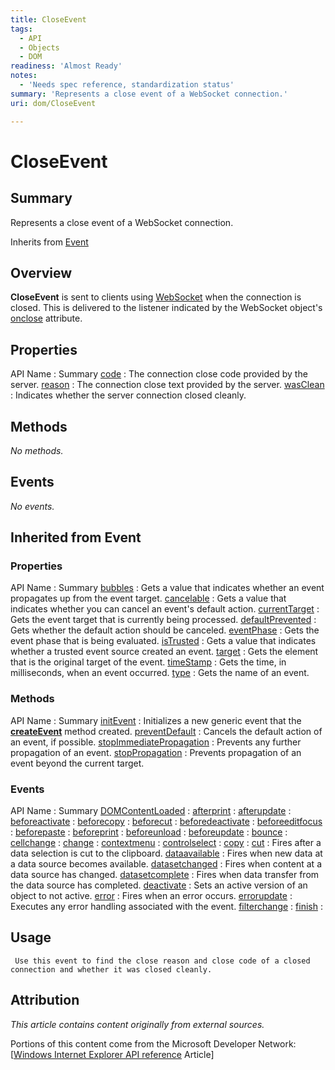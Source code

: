 ```yaml
---
title: CloseEvent
tags:
  - API
  - Objects
  - DOM
readiness: 'Almost Ready'
notes:
  - 'Needs spec reference, standardization status'
summary: 'Represents a close event of a WebSocket connection.'
uri: dom/CloseEvent

---
```

# CloseEvent

## Summary

Represents a close event of a WebSocket connection.

<span data-meta="subclass_of" data-type="key">Inherits from <span data-type="value">[Event](/dom/Event)</span></span>

## Overview

**CloseEvent** is sent to clients using [WebSocket](/apis/websocket/WebSocket) when the connection is closed. This is delivered to the listener indicated by the WebSocket object's [onclose](/apis/websocket/WebSocket/onclose) attribute.

## Properties

API Name
:   Summary
[code](/dom/CloseEvent/code)
:   The connection close code provided by the server.
[reason](/dom/CloseEvent/reason)
:   The connection close text provided by the server.
[wasClean](/dom/CloseEvent/wasClean)
:   Indicates whether the server connection closed cleanly.

## Methods

*No methods.*

## Events

*No events.*

## Inherited from Event

### Properties

API Name
:   Summary
[bubbles](/dom/Event/bubbles)
:   Gets a value that indicates whether an event propagates up from the event target.
[cancelable](/dom/Event/cancelable)
:   Gets a value that indicates whether you can cancel an event's default action.
[currentTarget](/dom/Event/currentTarget)
:   Gets the event target that is currently being processed.
[defaultPrevented](/dom/Event/defaultPrevented)
:   Gets whether the default action should be canceled.
[eventPhase](/dom/Event/eventPhase)
:   Gets the event phase that is being evaluated.
[isTrusted](/dom/Event/isTrusted)
:   Gets a value that indicates whether a trusted event source created an event.
[target](/dom/Event/target)
:   Gets the element that is the original target of the event.
[timeStamp](/dom/Event/timeStamp)
:   Gets the time, in milliseconds, when an event occurred.
[type](/dom/Event/type)
:   Gets the name of an event.

### Methods

API Name
:   Summary
[initEvent](/dom/Event/initEvent)
:   Initializes a new generic event that the [**createEvent**](/dom/Document/createEvent) method created.
[preventDefault](/dom/Event/preventDefault)
:   Cancels the default action of an event, if possible.
[stopImmediatePropagation](/dom/Event/stopImmediatePropagation)
:   Prevents any further propagation of an event.
[stopPropagation](/dom/Event/stopPropagation)
:   Prevents propagation of an event beyond the current target.

### Events

API Name
:   Summary
[DOMContentLoaded](/dom/Event/DOMContentLoaded)
:
[afterprint](/dom/Event/afterprint)
:
[afterupdate](/dom/Event/afterupdate)
:
[beforeactivate](/dom/Event/beforeactivate)
:
[beforecopy](/dom/Event/beforecopy)
:
[beforecut](/dom/Event/beforecut)
:
[beforedeactivate](/dom/Event/beforedeactivate)
:
[beforeeditfocus](/dom/Event/beforeeditfocus)
:
[beforepaste](/dom/Event/beforepaste)
:
[beforeprint](/dom/Event/beforeprint)
:
[beforeunload](/dom/Event/beforeunload)
:
[beforeupdate](/dom/Event/beforeupdate)
:
[bounce](/dom/Event/bounce)
:
[cellchange](/dom/Event/cellchange)
:
[change](/dom/Event/change)
:
[contextmenu](/dom/Event/contextmenu)
:
[controlselect](/dom/Event/controlselect)
:
[copy](/dom/Event/copy)
:
[cut](/dom/Event/cut)
:   Fires after a data selection is cut to the clipboard.
[dataavailable](/dom/Event/dataavailable)
:   Fires when new data at a data source becomes available.
[datasetchanged](/dom/Event/datasetchanged)
:   Fires when content at a data source has changed.
[datasetcomplete](/dom/Event/datasetcomplete)
:   Fires when data transfer from the data source has completed.
[deactivate](/dom/Event/deactivate)
:   Sets an active version of an object to not active.
[error](/dom/Event/error)
:   Fires when an error occurs.
[errorupdate](/dom/Event/errorupdate)
:   Executes any error handling associated with the event.
[filterchange](/dom/Event/filterchange)
:
[finish](/dom/Event/finish)
:

## Usage

     Use this event to find the close reason and close code of a closed connection and whether it was closed cleanly.

## Attribution

*This article contains content originally from external sources.*

Portions of this content come from the Microsoft Developer Network: [[Windows Internet Explorer API reference](http://msdn.microsoft.com/en-us/library/ie/hh828809%28v=vs.85%29.aspx) Article]

